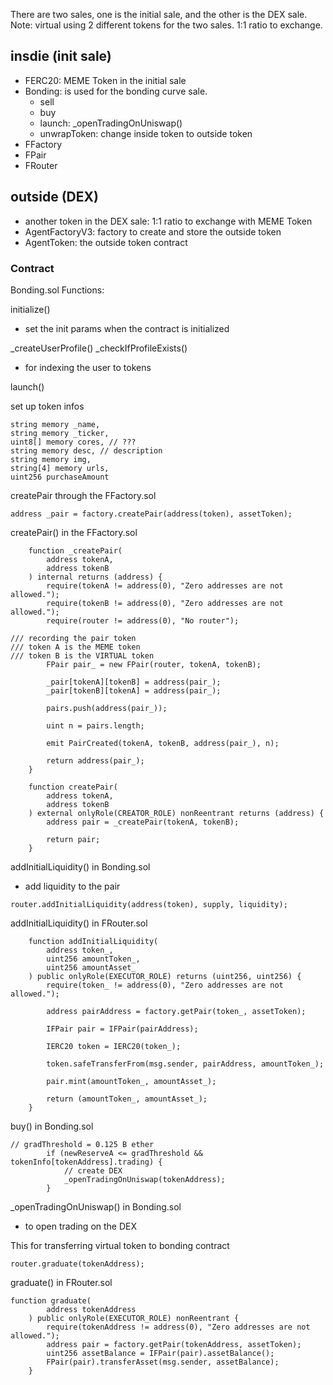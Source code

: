 
There are two sales, one is the initial sale, and the other is the DEX sale.
Note: virtual using 2 different tokens for the two sales. 1:1 ratio to exchange.


## insdie (init sale)

- FERC20: MEME Token in the initial sale
- Bonding: is used for the bonding curve sale.
  - sell 
  - buy
  - launch: _openTradingOnUniswap()
  - unwrapToken: change inside token to outside token
- FFactory
- FPair
- FRouter

## outside (DEX)

- another token in the DEX sale: 1:1 ratio to exchange with MEME Token
- AgentFactoryV3: factory to create and store the outside token
- AgentToken: the outside token contract



### Contract

Bonding.sol Functions:


initialize()
- set the init params when the contract is initialized


_createUserProfile()
_checkIfProfileExists()
- for indexing the user to tokens

launch()

set up token infos
```solidity
string memory _name,
string memory _ticker,
uint8[] memory cores, // ???
string memory desc, // description
string memory img,
string[4] memory urls,
uint256 purchaseAmount
```

createPair through the FFactory.sol
```solidity
address _pair = factory.createPair(address(token), assetToken);
```

createPair() in the FFactory.sol
```solidity
    function _createPair(
        address tokenA,
        address tokenB
    ) internal returns (address) {
        require(tokenA != address(0), "Zero addresses are not allowed.");
        require(tokenB != address(0), "Zero addresses are not allowed.");
        require(router != address(0), "No router");

/// recording the pair token
/// token A is the MEME token
/// token B is the VIRTUAL token
        FPair pair_ = new FPair(router, tokenA, tokenB);

        _pair[tokenA][tokenB] = address(pair_);
        _pair[tokenB][tokenA] = address(pair_);

        pairs.push(address(pair_));

        uint n = pairs.length;

        emit PairCreated(tokenA, tokenB, address(pair_), n);

        return address(pair_);
    }

    function createPair(
        address tokenA,
        address tokenB
    ) external onlyRole(CREATOR_ROLE) nonReentrant returns (address) {
        address pair = _createPair(tokenA, tokenB);

        return pair;
    }
```


addInitialLiquidity() in Bonding.sol
- add liquidity to the pair
```solidity
router.addInitialLiquidity(address(token), supply, liquidity);
```

addInitialLiquidity() in FRouter.sol
```solidity
    function addInitialLiquidity(
        address token_,
        uint256 amountToken_,
        uint256 amountAsset_
    ) public onlyRole(EXECUTOR_ROLE) returns (uint256, uint256) {
        require(token_ != address(0), "Zero addresses are not allowed.");

        address pairAddress = factory.getPair(token_, assetToken);

        IFPair pair = IFPair(pairAddress);

        IERC20 token = IERC20(token_);

        token.safeTransferFrom(msg.sender, pairAddress, amountToken_);

        pair.mint(amountToken_, amountAsset_);

        return (amountToken_, amountAsset_);
    }
```

buy() in Bonding.sol
```solidity
// gradThreshold = 0.125 B ether
        if (newReserveA <= gradThreshold && tokenInfo[tokenAddress].trading) {
            // create DEX
            _openTradingOnUniswap(tokenAddress);
        }
```

_openTradingOnUniswap() in Bonding.sol  
- to open trading on the DEX


This for transferring virtual token to bonding contract
```solidity
router.graduate(tokenAddress);
```

graduate() in FRouter.sol
```solidity
function graduate(
        address tokenAddress
    ) public onlyRole(EXECUTOR_ROLE) nonReentrant {
        require(tokenAddress != address(0), "Zero addresses are not allowed.");
        address pair = factory.getPair(tokenAddress, assetToken);
        uint256 assetBalance = IFPair(pair).assetBalance();
        FPair(pair).transferAsset(msg.sender, assetBalance);
    }
```